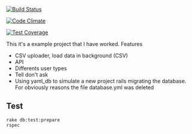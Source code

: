 [![Build Status](https://travis-ci.org/xzdasx/example_ruby_app.svg?branch=master)](https://travis-ci.org/xzdasx/example_ruby_app)

[![Code Climate](https://codeclimate.com/github/xzdasx/example_ruby_app/badges/gpa.svg)](https://codeclimate.com/github/xzdasx/example_ruby_app)

[![Test Coverage](https://codeclimate.com/github/xzdasx/example_ruby_app/badges/coverage.svg)](https://codeclimate.com/github/xzdasx/example_ruby_app/coverage)


This it's a example project that I have worked. Features

- CSV uploader, load data in background (CSV)
- API
- Differents user types
- Tell don't ask 
- Using yaml_db to simulate a new project rails migrating the database. For obviously reasons the file database.yml was deleted


## Test
  ```
  rake db:test:prepare
  rspec
  ```